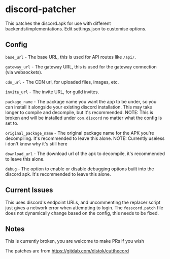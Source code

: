 # discord-patcher
This patches the discord.apk for use with different backends/implementations. Edit settings.json to customise options.

## Config
`base_url` - The base URL, this is used for API routes like `/api/`.

`gateway_url` - The gateway URL, this is used for the gateway connection (via websockets).

`cdn_url` - The CDN url, for uploaded files, images, etc.

`invite_url` - The invite URL, for guild invites.

`package_name` - The package name you want the app to be under, so you can install it alongside your existing discord installation. This may take longer to compile and decompile, but it's recommended.
NOTE: This is broken and will be installed under `com.discord` no matter what the config is set to.

`original_package_name` - The original package name for the APK you're decompiling. It's recommended to leave this alone.
NOTE: Currently useless i don't know why it's still here

`download_url` - The download url of the apk to decompile, it's recommended to leave this alone.

`debug` - The option to enable or disable debugging options built into the discord apk. It's recommended to leave this alone.


## Current Issues
This uses discord's endpoint URLs, and uncommenting the replacer script just gives a network error when attempting to login.
The `fosscord.patch` file does not dynamically change based on the config, this needs to be fixed.

## Notes
This is currently broken, you are welcome to make PRs if you wish


The patches are from https://gitdab.com/distok/cutthecord
